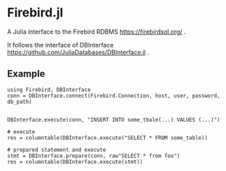 # Firebird.jl

A Julia interface to the Firebird RDBMS https://firebirdsql.org/ .

It follows the interface of DBInterface https://github.com/JuliaDatabases/DBInterface.jl .

## Example

```
using Firebird, DBInterface
conn = DBInterface.connect(Firebird.Connection, host, user, password, db_path)


DBInterface.execute(conn, "INSERT INTO some_tbale(...) VALUES (...)")

# execute
res = columntable(DBInterface.execute("SELECT * FROM some_table))

# prepared statement and execute
stmt = DBInterface.prepare(conn, raw"SELECT * from foo")
res = columntable(DBInterface.execute(stmt))

```
